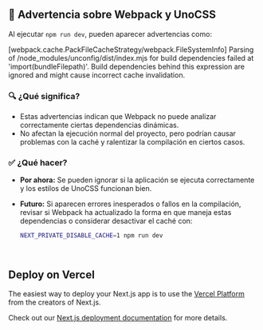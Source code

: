 ## 🔔 Advertencia sobre Webpack y UnoCSS

Al ejecutar `npm run dev`, pueden aparecer advertencias como:

<w> [webpack.cache.PackFileCacheStrategy/webpack.FileSystemInfo] Parsing of /node_modules/unconfig/dist/index.mjs for build dependencies failed at 'import(bundleFilepath)'. <w> Build dependencies behind this expression are ignored and might cause incorrect cache invalidation.



### 🔍 ¿Qué significa?
- Estas advertencias indican que Webpack no puede analizar correctamente ciertas dependencias dinámicas.
- No afectan la ejecución normal del proyecto, pero podrían causar problemas con la caché y ralentizar la compilación en ciertos casos.

### ✅ ¿Qué hacer?
- **Por ahora:** Se pueden ignorar si la aplicación se ejecuta correctamente y los estilos de UnoCSS funcionan bien.
- **Futuro:** Si aparecen errores inesperados o fallos en la compilación, revisar si Webpack ha actualizado la forma en que maneja estas dependencias o considerar desactivar el caché con:
  
  ```bash
  NEXT_PRIVATE_DISABLE_CACHE=1 npm run dev




## Deploy on Vercel

The easiest way to deploy your Next.js app is to use the [Vercel Platform](https://vercel.com/new?utm_medium=default-template&filter=next.js&utm_source=create-next-app&utm_campaign=create-next-app-readme) from the creators of Next.js.

Check out our [Next.js deployment documentation](https://nextjs.org/docs/app/building-your-application/deploying) for more details.


